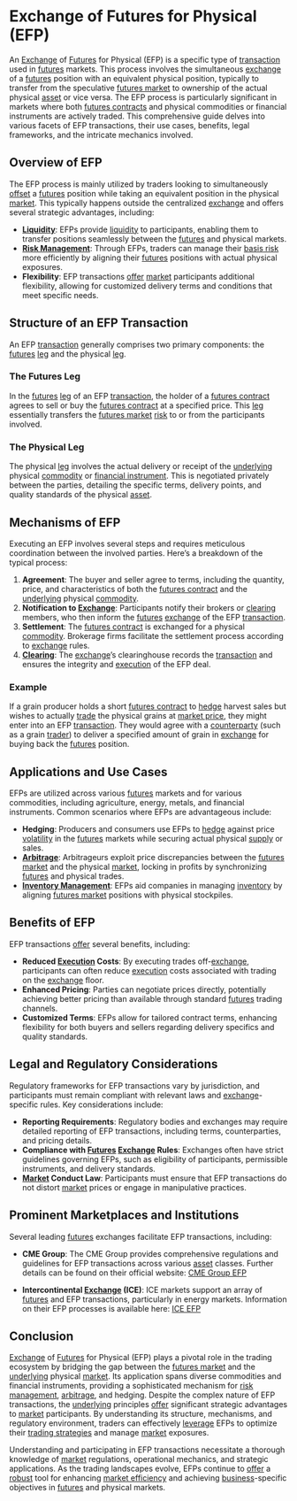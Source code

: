 # Exchange of Futures for Physical (EFP)

An [Exchange](../e/exchange.md) of [Futures](../f/futures.md) for Physical (EFP) is a specific type of [transaction](../t/transaction.md) used in [futures](../f/futures.md) markets. This process involves the simultaneous [exchange](../e/exchange.md) of a [futures](../f/futures.md) position with an equivalent physical position, typically to transfer from the speculative [futures market](../f/futures_market.md) to ownership of the actual physical [asset](../a/asset.md) or vice versa. The EFP process is particularly significant in markets where both [futures contracts](../f/futures_contracts.md) and physical commodities or financial instruments are actively traded. This comprehensive guide delves into various facets of EFP transactions, their use cases, benefits, legal frameworks, and the intricate mechanics involved.

## Overview of EFP

The EFP process is mainly utilized by traders looking to simultaneously [offset](../o/offset.md) a [futures](../f/futures.md) position while taking an equivalent position in the physical [market](../m/market.md). This typically happens outside the centralized [exchange](../e/exchange.md) and offers several strategic advantages, including:

- **[Liquidity](../l/liquidity.md)**: EFPs provide [liquidity](../l/liquidity.md) to participants, enabling them to transfer positions seamlessly between the [futures](../f/futures.md) and physical markets.
- **[Risk Management](../r/risk_management.md)**: Through EFPs, traders can manage their [basis risk](../b/basis_risk.md) more efficiently by aligning their [futures](../f/futures.md) positions with actual physical exposures.
- **Flexibility**: EFP transactions [offer](../o/offer.md) [market](../m/market.md) participants additional flexibility, allowing for customized delivery terms and conditions that meet specific needs.

## Structure of an EFP Transaction

An EFP [transaction](../t/transaction.md) generally comprises two primary components: the [futures](../f/futures.md) [leg](../l/leg.md) and the physical [leg](../l/leg.md).

### The Futures Leg

In the [futures](../f/futures.md) [leg](../l/leg.md) of an EFP [transaction](../t/transaction.md), the holder of a [futures contract](../f/futures_contract.md) agrees to sell or buy the [futures contract](../f/futures_contract.md) at a specified price. This [leg](../l/leg.md) essentially transfers the [futures market](../f/futures_market.md) [risk](../r/risk.md) to or from the participants involved.

### The Physical Leg

The physical [leg](../l/leg.md) involves the actual delivery or receipt of the [underlying](../u/underlying.md) physical [commodity](../c/commodity.md) or [financial instrument](../f/financial_instrument.md). This is negotiated privately between the parties, detailing the specific terms, delivery points, and quality standards of the physical [asset](../a/asset.md).

## Mechanisms of EFP

Executing an EFP involves several steps and requires meticulous coordination between the involved parties. Here’s a breakdown of the typical process:

1. **Agreement**: The buyer and seller agree to terms, including the quantity, price, and characteristics of both the [futures contract](../f/futures_contract.md) and the [underlying](../u/underlying.md) physical [commodity](../c/commodity.md).
2. **Notification to [Exchange](../e/exchange.md)**: Participants notify their brokers or [clearing](../c/clearing.md) members, who then inform the [futures](../f/futures.md) [exchange](../e/exchange.md) of the EFP [transaction](../t/transaction.md).
3. **Settlement**: The [futures contract](../f/futures_contract.md) is exchanged for a physical [commodity](../c/commodity.md). Brokerage firms facilitate the settlement process according to [exchange](../e/exchange.md) rules.
4. **[Clearing](../c/clearing.md)**: The [exchange](../e/exchange.md)’s clearinghouse records the [transaction](../t/transaction.md) and ensures the integrity and [execution](../e/execution.md) of the EFP deal.

### Example

If a grain producer holds a short [futures contract](../f/futures_contract.md) to [hedge](../h/hedge.md) harvest sales but wishes to actually [trade](../t/trade.md) the physical grains at [market price](../m/market_price.md), they might enter into an EFP [transaction](../t/transaction.md). They would agree with a [counterparty](../c/counterparty.md) (such as a grain [trader](../t/trader.md)) to deliver a specified amount of grain in [exchange](../e/exchange.md) for buying back the [futures](../f/futures.md) position.

## Applications and Use Cases

EFPs are utilized across various [futures](../f/futures.md) markets and for various commodities, including agriculture, energy, metals, and financial instruments. Common scenarios where EFPs are advantageous include:

- **Hedging**: Producers and consumers use EFPs to [hedge](../h/hedge.md) against price [volatility](../v/volatility.md) in the [futures](../f/futures.md) markets while securing actual physical [supply](../s/supply.md) or sales.
- **[Arbitrage](../a/arbitrage.md)**: Arbitrageurs exploit price discrepancies between the [futures market](../f/futures_market.md) and the physical [market](../m/market.md), locking in profits by synchronizing [futures](../f/futures.md) and physical trades.
- **[Inventory Management](../i/inventory_management.md)**: EFPs aid companies in managing [inventory](../i/inventory.md) by aligning [futures market](../f/futures_market.md) positions with physical stockpiles.

## Benefits of EFP

EFP transactions [offer](../o/offer.md) several benefits, including:

- **Reduced [Execution](../e/execution.md) Costs**: By executing trades off-[exchange](../e/exchange.md), participants can often reduce [execution](../e/execution.md) costs associated with trading on the [exchange](../e/exchange.md) floor.
- **Enhanced Pricing**: Parties can negotiate prices directly, potentially achieving better pricing than available through standard [futures](../f/futures.md) trading channels.
- **Customized Terms**: EFPs allow for tailored contract terms, enhancing flexibility for both buyers and sellers regarding delivery specifics and quality standards.

## Legal and Regulatory Considerations

Regulatory frameworks for EFP transactions vary by jurisdiction, and participants must remain compliant with relevant laws and [exchange](../e/exchange.md)-specific rules. Key considerations include:

- **Reporting Requirements**: Regulatory bodies and exchanges may require detailed reporting of EFP transactions, including terms, counterparties, and pricing details.
- **Compliance with [Futures](../f/futures.md) [Exchange](../e/exchange.md) Rules**: Exchanges often have strict guidelines governing EFPs, such as eligibility of participants, permissible instruments, and delivery standards.
- **[Market](../m/market.md) Conduct Law**: Participants must ensure that EFP transactions do not distort [market](../m/market.md) prices or engage in manipulative practices.

## Prominent Marketplaces and Institutions

Several leading [futures](../f/futures.md) exchanges facilitate EFP transactions, including:

- **CME Group**: The CME Group provides comprehensive regulations and guidelines for EFP transactions across various [asset](../a/asset.md) classes. Further details can be found on their official website: [CME Group EFP](https://www.cmegroup.com/)

- **Intercontinental [Exchange](../e/exchange.md) (ICE)**: ICE markets support an array of [futures](../f/futures.md) and EFP transactions, particularly in energy markets. Information on their EFP processes is available here: [ICE EFP](https://www.theice.com/)

## Conclusion

[Exchange](../e/exchange.md) of [Futures](../f/futures.md) for Physical (EFP) plays a pivotal role in the trading ecosystem by bridging the gap between the [futures market](../f/futures_market.md) and the [underlying](../u/underlying.md) physical [market](../m/market.md). Its application spans diverse commodities and financial instruments, providing a sophisticated mechanism for [risk management](../r/risk_management.md), [arbitrage](../a/arbitrage.md), and hedging. Despite the complex nature of EFP transactions, the [underlying](../u/underlying.md) principles [offer](../o/offer.md) significant strategic advantages to [market](../m/market.md) participants. By understanding its structure, mechanisms, and regulatory environment, traders can effectively [leverage](../l/leverage.md) EFPs to optimize their [trading strategies](../t/trading_strategies.md) and manage [market](../m/market.md) exposures.

Understanding and participating in EFP transactions necessitate a thorough knowledge of [market](../m/market.md) regulations, operational mechanics, and strategic applications. As the trading landscapes evolve, EFPs continue to [offer](../o/offer.md) a [robust](../r/robust.md) tool for enhancing [market efficiency](../m/market_efficiency.md) and achieving [business](../b/business.md)-specific objectives in [futures](../f/futures.md) and physical markets.
